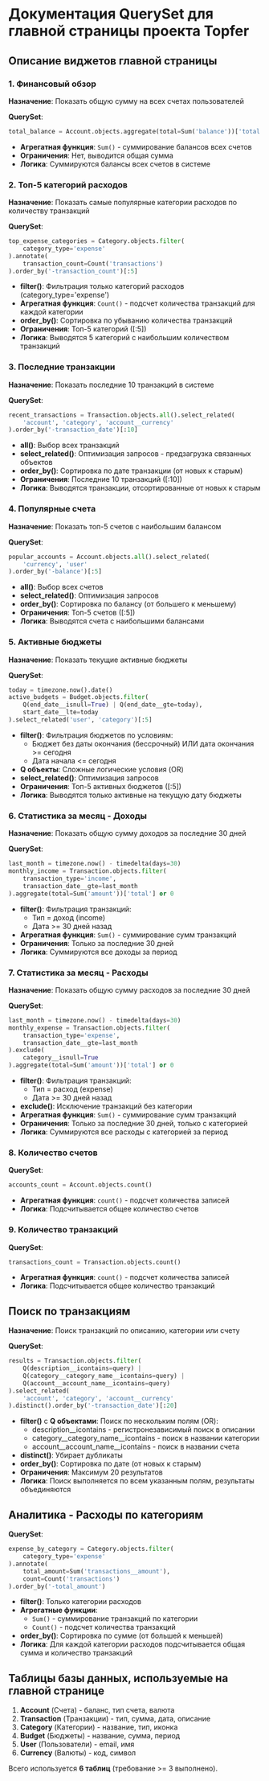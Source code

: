 # Документация QuerySet для главной страницы проекта Topfer

## Описание виджетов главной страницы

### 1. Финансовый обзор
**Назначение**: Показать общую сумму на всех счетах пользователей

**QuerySet**:
```python
total_balance = Account.objects.aggregate(total=Sum('balance'))['total'] or 0
```
- **Агрегатная функция**: `Sum()` - суммирование балансов всех счетов
- **Ограничения**: Нет, выводится общая сумма
- **Логика**: Суммируются балансы всех счетов в системе

### 2. Топ-5 категорий расходов
**Назначение**: Показать самые популярные категории расходов по количеству транзакций

**QuerySet**:
```python
top_expense_categories = Category.objects.filter(
    category_type='expense'
).annotate(
    transaction_count=Count('transactions')
).order_by('-transaction_count')[:5]
```
- **filter()**: Фильтрация только категорий расходов (category_type='expense')
- **Агрегатная функция**: `Count()` - подсчет количества транзакций для каждой категории
- **order_by()**: Сортировка по убыванию количества транзакций
- **Ограничения**: Топ-5 категорий ([:5])
- **Логика**: Выводятся 5 категорий с наибольшим количеством транзакций

### 3. Последние транзакции
**Назначение**: Показать последние 10 транзакций в системе

**QuerySet**:
```python
recent_transactions = Transaction.objects.all().select_related(
    'account', 'category', 'account__currency'
).order_by('-transaction_date')[:10]
```
- **all()**: Выбор всех транзакций
- **select_related()**: Оптимизация запросов - предзагрузка связанных объектов
- **order_by()**: Сортировка по дате транзакции (от новых к старым)
- **Ограничения**: Последние 10 транзакций ([:10])
- **Логика**: Выводятся транзакции, отсортированные от новых к старым

### 4. Популярные счета
**Назначение**: Показать топ-5 счетов с наибольшим балансом

**QuerySet**:
```python
popular_accounts = Account.objects.all().select_related(
    'currency', 'user'
).order_by('-balance')[:5]
```
- **all()**: Выбор всех счетов
- **select_related()**: Оптимизация запросов
- **order_by()**: Сортировка по балансу (от большего к меньшему)
- **Ограничения**: Топ-5 счетов ([:5])
- **Логика**: Выводятся счета с наибольшими балансами

### 5. Активные бюджеты
**Назначение**: Показать текущие активные бюджеты

**QuerySet**:
```python
today = timezone.now().date()
active_budgets = Budget.objects.filter(
    Q(end_date__isnull=True) | Q(end_date__gte=today),
    start_date__lte=today
).select_related('user', 'category')[:5]
```
- **filter()**: Фильтрация бюджетов по условиям:
  - Бюджет без даты окончания (бессрочный) ИЛИ дата окончания >= сегодня
  - Дата начала <= сегодня
- **Q объекты**: Сложные логические условия (OR)
- **select_related()**: Оптимизация запросов
- **Ограничения**: Топ-5 активных бюджетов ([:5])
- **Логика**: Выводятся только активные на текущую дату бюджеты

### 6. Статистика за месяц - Доходы
**Назначение**: Показать общую сумму доходов за последние 30 дней

**QuerySet**:
```python
last_month = timezone.now() - timedelta(days=30)
monthly_income = Transaction.objects.filter(
    transaction_type='income',
    transaction_date__gte=last_month
).aggregate(total=Sum('amount'))['total'] or 0
```
- **filter()**: Фильтрация транзакций:
  - Тип = доход (income)
  - Дата >= 30 дней назад
- **Агрегатная функция**: `Sum()` - суммирование сумм транзакций
- **Ограничения**: Только за последние 30 дней
- **Логика**: Суммируются все доходы за период

### 7. Статистика за месяц - Расходы
**Назначение**: Показать общую сумму расходов за последние 30 дней

**QuerySet**:
```python
last_month = timezone.now() - timedelta(days=30)
monthly_expense = Transaction.objects.filter(
    transaction_type='expense',
    transaction_date__gte=last_month
).exclude(
    category__isnull=True
).aggregate(total=Sum('amount'))['total'] or 0
```
- **filter()**: Фильтрация транзакций:
  - Тип = расход (expense)
  - Дата >= 30 дней назад
- **exclude()**: Исключение транзакций без категории
- **Агрегатная функция**: `Sum()` - суммирование сумм транзакций
- **Ограничения**: Только за последние 30 дней, только с категорией
- **Логика**: Суммируются все расходы с категорией за период

### 8. Количество счетов
**QuerySet**:
```python
accounts_count = Account.objects.count()
```
- **Агрегатная функция**: `count()` - подсчет количества записей
- **Логика**: Подсчитывается общее количество счетов

### 9. Количество транзакций
**QuerySet**:
```python
transactions_count = Transaction.objects.count()
```
- **Агрегатная функция**: `count()` - подсчет количества записей
- **Логика**: Подсчитывается общее количество транзакций

## Поиск по транзакциям

**Назначение**: Поиск транзакций по описанию, категории или счету

**QuerySet**:
```python
results = Transaction.objects.filter(
    Q(description__icontains=query) |
    Q(category__category_name__icontains=query) |
    Q(account__account_name__icontains=query)
).select_related(
    'account', 'category', 'account__currency'
).distinct().order_by('-transaction_date')[:20]
```
- **filter()** с **Q объектами**: Поиск по нескольким полям (OR):
  - description__icontains - регистронезависимый поиск в описании
  - category__category_name__icontains - поиск в названии категории
  - account__account_name__icontains - поиск в названии счета
- **distinct()**: Убирает дубликаты
- **order_by()**: Сортировка по дате (от новых к старым)
- **Ограничения**: Максимум 20 результатов
- **Логика**: Поиск выполняется по всем указанным полям, результаты объединяются

## Аналитика - Расходы по категориям

**QuerySet**:
```python
expense_by_category = Category.objects.filter(
    category_type='expense'
).annotate(
    total_amount=Sum('transactions__amount'),
    count=Count('transactions')
).order_by('-total_amount')
```
- **filter()**: Только категории расходов
- **Агрегатные функции**:
  - `Sum()` - суммирование транзакций по категории
  - `Count()` - подсчет количества транзакций
- **order_by()**: Сортировка по сумме (от большей к меньшей)
- **Логика**: Для каждой категории расходов подсчитывается общая сумма и количество транзакций

## Таблицы базы данных, используемые на главной странице

1. **Account** (Счета) - баланс, тип счета, валюта
2. **Transaction** (Транзакции) - тип, сумма, дата, описание
3. **Category** (Категории) - название, тип, иконка
4. **Budget** (Бюджеты) - название, сумма, период
5. **User** (Пользователи) - email, имя
6. **Currency** (Валюты) - код, символ

Всего используется **6 таблиц** (требование >= 3 выполнено).
